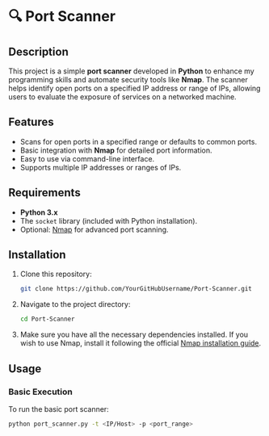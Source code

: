 # 🔍 Port Scanner

## Description
This project is a simple **port scanner** developed in **Python** to enhance my programming skills and automate security tools like **Nmap**. The scanner helps identify open ports on a specified IP address or range of IPs, allowing users to evaluate the exposure of services on a networked machine.

## Features
- Scans for open ports in a specified range or defaults to common ports.
- Basic integration with **Nmap** for detailed port information.
- Easy to use via command-line interface.
- Supports multiple IP addresses or ranges of IPs.

## Requirements
- **Python 3.x**
- The `socket` library (included with Python installation).
- Optional: [Nmap](https://nmap.org/) for advanced port scanning.

## Installation
1. Clone this repository:
    ```bash
    git clone https://github.com/YourGitHubUsername/Port-Scanner.git
    ```
2. Navigate to the project directory:
    ```bash
    cd Port-Scanner
    ```
3. Make sure you have all the necessary dependencies installed. If you wish to use Nmap, install it following the official [Nmap installation guide](https://nmap.org/book/inst-windows.html).

## Usage

### Basic Execution
To run the basic port scanner:
```bash
python port_scanner.py -t <IP/Host> -p <port_range>
